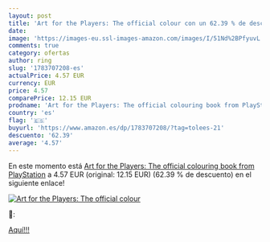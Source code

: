 ```yaml
---
layout: post
title: 'Art for the Players: The official colour con un 62.39 % de descuento'
date: 
image: 'https://images-eu.ssl-images-amazon.com/images/I/51Nd%2BPfyuvL._SL200_.jpg'
comments: true
category: ofertas
author: ring
slug: '1783707208-es'
actualPrice: 4.57 EUR
currency: EUR
price: 4.57
comparePrice: 12.15 EUR
prodname: 'Art for the Players: The official colouring book from PlayStation'
country: 'es'
flag: '🇪🇸'
buyurl: 'https://www.amazon.es/dp/1783707208/?tag=tolees-21'
descuento: '62.39'
average: '4.57'
---
```


En este momento está [Art for the Players: The official colouring book from PlayStation](https://www.amazon.es/dp/1783707208/?tag=tolees-21) a 4.57 EUR (original: 12.15 EUR) (62.39 %  de descuento) en el siguiente enlace!

[![Art for the Players: The official colour](https://images-eu.ssl-images-amazon.com/images/I/51Nd%2BPfyuvL._SL200_.jpg)](https://www.amazon.es/dp/1783707208/?tag=tolees-21)

🔎:


[Aquí!!!](https://www.amazon.es/dp/1783707208/?tag=tolees-21)
